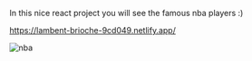 In this nice react project you will see the famous nba players :)

https://lambent-brioche-9cd049.netlify.app/

![nba](https://user-images.githubusercontent.com/114237174/219503518-8fde6356-d19b-46b1-b812-d09765039252.png)
